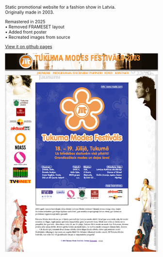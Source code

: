 Static promotional website for a fashion show in Latvia.  
Originally made in 2003.  

Remastered in 2025  
• Removed FRAMESET layout  
• Added front poster  
• Recreated images from source

[View it on github pages](https://normonds.github.io/website.tukuma.modes.festivals.2003)

![Website preview](website.preview.png)
